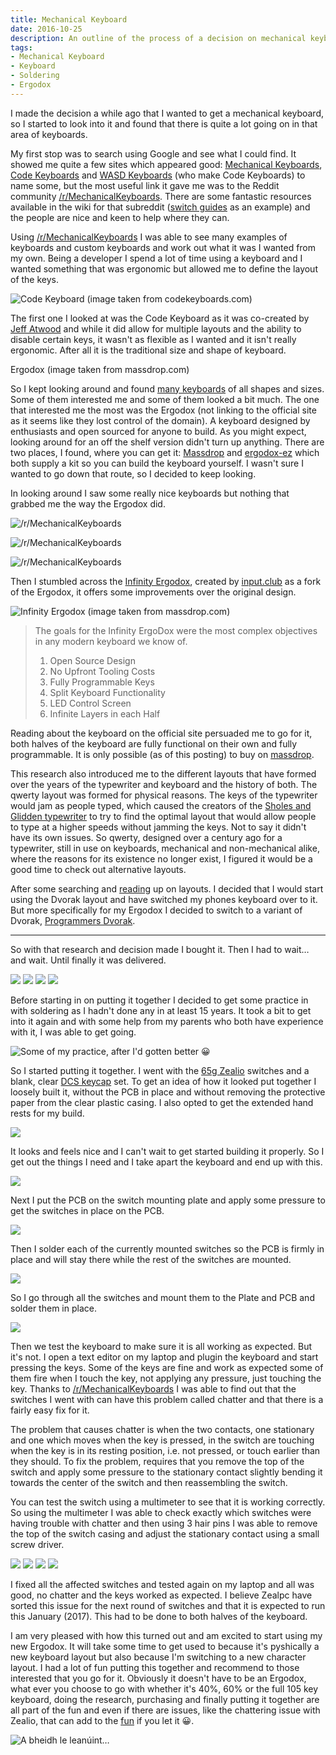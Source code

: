 ```yaml
---
title: Mechanical Keyboard
date: 2016-10-25
description: An outline of the process of a decision on mechanical keyboards
tags:
- Mechanical Keyboard
- Keyboard
- Soldering
- Ergodox
---
```


I made the decision a while ago that I wanted to get a mechanical keyboard, so I
started to look into it and found that there is quite a lot going on in that area
of keyboards.

My first stop was to search using Google and see what I could find. It showed me
quite a few sites which appeared good: [Mechanical Keyboards](https://mechanicalkeyboards.com/),
[Code Keyboards](https://codekeyboards.com/) and [WASD Keyboards](https://www.wasdkeyboards.com/)
(who make Code Keyboards) to name some, but the most useful link it gave me was
to the Reddit community [/r/MechanicalKeyboards](https://www.reddit.com/r/MechanicalKeyboards).
There are some fantastic resources available in the wiki for that subreddit
([switch guides](https://www.reddit.com/r/MechanicalKeyboards/wiki/switch_guides/)
as an example) and the people are nice and keen to help where they can.

Using [/r/MechanicalKeyboards](https://www.reddit.com/r/MechanicalKeyboards) I was able to see many examples of keyboards and
custom keyboards and work out what it was I wanted from my own. Being a developer
I spend a lot of time using a keyboard and I wanted something that was ergonomic
but allowed me to define the layout of the keys.

![Code Keyboard (image taken from codekeyboards.com)](/images/code-keyboard.jpeg "Code Keyboard (image taken from codekeyboards.com)")

The first one I looked at was the Code Keyboard as it was co-created by [Jeff Atwood](https://blog.codinghorror.com)
and while it did allow for multiple layouts and the ability to disable certain
keys, it wasn't as flexible as I wanted and it isn't really ergonomic. After all
it is the traditional size and shape of keyboard.

Ergodox (image taken from massdrop.com)

So I kept looking around and found [many keyboards](https://www.google.ie/search?q=ergonomic+keyboards)
of all shapes and sizes. Some of them interested me and some of them looked a bit
much. The one that interested me the most was the Ergodox (not linking to the
official site as it seems like they lost control of the domain). A keyboard designed
by enthusiasts and open sourced for anyone to build. As you might expect, looking
around for an off the shelf version didn't turn up anything. There are two places,
I found, where you can get it: [Massdrop](https://drop.com/buy/ergodox) and
[ergodox-ez](https://ergodox-ez.com/) which both supply a kit so you can build the
keyboard yourself. I wasn't sure I wanted to go down that route, so I decided to
keep looking.

In looking around I saw some really nice keyboards but nothing that grabbed me
the way the Ergodox did.

![/r/MechanicalKeyboards](/images/1%20JbZxonOTrhq8pf3liJWn4w.jpeg "/r/MechanicalKeyboards")

![/r/MechanicalKeyboards](/images/1%20M3yjZCeWwSmEejY9lyphxg.jpeg "/r/MechanicalKeyboards")

![/r/MechanicalKeyboards](/images/1%206sD2qjJrujgTbRo2pHSF4w.jpeg "/r/MechanicalKeyboards")

Then I stumbled across the [Infinity Ergodox](https://input.club/devices/infinity-ergodox/),
created by [input.club](https://input.club/) as a fork of the Ergodox, it offers
some improvements over the original design.

![Infinity Ergodox (image taken from massdrop.com)](/images/ergodox-infinity.jpeg "Infinity Ergodox (image taken from massdrop.com)")

> The goals for the Infinity ErgoDox were the most complex objectives in any modern
> keyboard we know of.
>
> 1. Open Source Design
> 2. No Upfront Tooling Costs
> 3. Fully Programmable Keys
> 4. Split Keyboard Functionality
> 5. LED Control Screen
> 6. Infinite Layers in each Half

Reading about the keyboard on the official site persuaded me to go for it, both
halves of the keyboard are fully functional on their own and fully programmable.
It is only possible (as of this posting) to buy on [massdrop](https://drop.com/buy/infinity-ergodox).

This research also introduced me to the different layouts that have formed over
the years of the typewriter and keyboard and the history of both. The qwerty layout
was formed for physical reasons. The keys of the typewriter would jam as people
typed, which caused the creators of the [Sholes and Glidden typewriter](https://en.m.wikipedia.org/wiki/Sholes_and_Glidden_typewriter)
to try to find the optimal layout that would allow people to type at a higher
speeds without jamming the keys. Not to say it didn't have its own issues. So
qwerty, designed over a century ago for a typewriter, still in use on keyboards,
mechanical and non-mechanical alike, where the reasons for its existence no longer
exist, I figured it would be a good time to check out alternative layouts.

After some searching and [reading](https://en.m.wikipedia.org/wiki/Keyboard_layout)
up on layouts. I decided that I would start using the Dvorak layout and have
switched my phones keyboard over to it. But more specifically for my Ergodox I
decided to switch to a variant of Dvorak, [Programmers Dvorak](https://www.kaufmann.no/roland/dvorak/).

---

So with that research and decision made I bought it. Then I had to wait… and wait.
Until finally it was delivered.

![](/images/1%20T2Q-wRd2GpinNlW5AXL68A.jpeg)
![](/images/1%2091Jg3g11hcRHJGEksjsuHA.jpeg)
![](/images/1%20Fk5Dy84r1c88qs1HhrcuQg.jpeg)
![](/images/1%20P1pzszy1ZGubQSpiZnJXcg.jpeg)

Before starting in on putting it together I decided to get some practice in with
soldering as I hadn't done any in at least 15 years. It took a bit to get into
it again and with some help from my parents who both have experience with it, I
was able to get going.

![Some of my practice, after I'd gotten better :grinning:](/images/1%20SKvkpWIpmyzQWNVCA1X3Ug.jpeg "Some of my practice, after I'd gotten better :grinning:")

So I started putting it together. I went with the [65g Zealio](https://zealpc.net/products/zealio)
switches and a blank, clear [DCS keycap](https://www.solutionsinplastic.com/wp-content/uploads/2017/05/DCSFamily.pdf)
set. To get an idea of how it looked put together I loosely built it, without the
PCB in place and without removing the protective paper from the clear plastic
casing. I also opted to get the extended hand rests for my build.

![](/images/1%20XErYzyk-Y0rgPFHRf-mxCA.jpeg)

It looks and feels nice and I can't wait to get started building it properly. So
I get out the things I need and I take apart the keyboard and end up with this.

![](/images/1%20nWZIkjfAjY_WMDdyifcWdA.jpeg)

Next I put the PCB on the switch mounting plate and apply some pressure to get the
switches in place on the PCB.

![](/images/1%2028WPwIeicnpikGK6Py7eVw.jpeg)

Then I solder each of the currently mounted switches so the PCB is firmly in place
and will stay there while the rest of the switches are mounted.

![](/images/1%20bePvGv1Gql4C77xD1I_P4w.jpeg)

So I go through all the switches and mount them to the Plate and PCB and solder
them in place.

![](/images/1%20VE3QZfRJDNQGAZmOpZf2Cg.jpeg)

Then we test the keyboard to make sure it is all working as expected. But it's not.
I open a text editor on my laptop and plugin the keyboard and start pressing the
keys. Some of the keys are fine and work as expected some of them fire when I touch
the key, not applying any pressure, just touching the key. Thanks to [/r/MechanicalKeyboards](https://www.reddit.com/r/MechanicalKeyboards)
I was able to find out that the switches I went with can have this problem called
chatter and that there is a fairly easy fix for it.

The problem that causes chatter is when the two contacts, one stationary and one
which moves when the key is pressed, in the switch are touching when the key is
in its resting position, i.e. not pressed, or touch earlier than they should. To
fix the problem, requires that you remove the top of the switch and apply some
pressure to the stationary contact slightly bending it towards the center of the
switch and then reassembling the switch.

You can test the switch using a multimeter to see that it is working correctly.
So using the multimeter I was able to check exactly which switches were having
trouble with chatter and then using 3 hair pins I was able to remove the top of
the switch casing and adjust the stationary contact using a small screw driver.

![](/images/1%20j9yRA9NbL52K_TFiyc9hDg.jpeg)
![](/images/1%20mcmzVrgi0GqHAL-b_QmoQg.jpeg)
![](/images/1%206-5mXjPXDKJ2gJ_TumGY3g.jpeg)
![](/images/1%20i3chekIabI-afAUl18Ux2Q.jpeg)

I fixed all the affected switches and tested again on my laptop and all was good,
no chatter and the keys worked as expected. I believe Zealpc have sorted this issue
for the next round of switches and that it is expected to run this January (2017).
This had to be done to both halves of the keyboard.

I am very pleased with how this turned out and am excited to start using my new
Ergodox. It will take some time to get used to because it's pyshically a new keyboard
layout but also because I'm switching to a new character layout. I had a lot of
fun putting this together and recommend to those interested that you go for it.
Obviously it doesn't have to be an Ergodox, what ever you choose to go with whether
it's 40%, 60% or the full 105 key keyboard, doing the research, purchasing and
finally putting it together are all part of the fun and even if there are issues,
like the chattering issue with Zealio, that can add to the [fun](https://dwarffortresswiki.org/index.php/DF2014:Losing)
if you let it :grinning:.


![A bheidh le leanúint…](/images/1%20_F2JG0zLHT3pKVorbtfyNw.jpeg "A bheidh le leanúint…")

